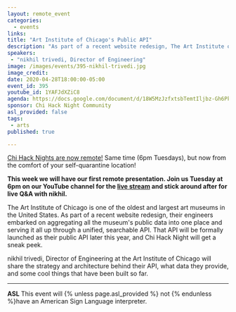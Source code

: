 ```yaml
---
layout: remote_event
categories:
  - events
links: 
title: "Art Institute of Chicago's Public API"
description: "As part of a recent website redesign, The Art Institute of Chicago embarked on aggregating all the museum's public data into one place and serving it all up through a unified, searchable API. That API will be formally launched as their public API later this year, and Chi Hack Night will get a sneak peek."
speakers:
 - "nikhil trivedi, Director of Engineering"
image: /images/events/395-nikhil-trivedi.jpg
image_credit:
date: 2020-04-28T18:00:00-05:00
event_id: 395
youtube_id: 1YAFJdXZiC8
agenda: https://docs.google.com/document/d/18W5MzJzfxtsbTemtIljbz-Gh6Pkt9mf1mZ9XzD7tR14/edit?usp=sharing
sponsor: Chi Hack Night Community
asl_provided: false
tags: 
 - arts
published: true

---
```


[Chi Hack Nights are now remote!](/blog/2020/03/16/chi-hack-night-going-remote.html) Same time (6pm Tuesdays), but now from the comfort of your self-quarantine location!

**This week we will have our first remote presentation. Join us Tuesday at 6pm on our YouTube channel for the [live stream](http://youtube.com/chihacknight/live) and stick around after for live Q&A with nikhil.**

The Art Institute of Chicago is one of the oldest and largest art museums in the United States. As part of a recent website redesign, their engineers embarked on aggregating all the museum's public data into one place and serving it all up through a unified, searchable API. That API will be formally launched as their public API later this year, and Chi Hack Night will get a sneak peek.

nikhil trivedi, Director of Engineering at the Art Institute of Chicago will share the strategy and architecture behind their API, what data they provide, and some cool things that have been built so far.

---

<!-- **RSVP required** Braintree now requires all attendees to [RSVP beforehand]({{site.rsvp_url}}) by 12:00 PM (noon). Walk-ins will not be allowed! -->

**ASL** This event will {% unless page.asl_provided %} not {% endunless %}have an American Sign Language interpreter.

<!-- **Food** Food and drinks will be provided. We encourage attendees to bring their own water bottles to reduce waste. -->
